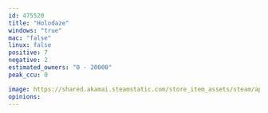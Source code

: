 ```yaml
---
id: 475520
title: "Holodaze"
windows: "true"
mac: "false"
linux: false
positive: 7
negative: 2
estimated_owners: "0 - 20000"
peak_ccu: 0

image: https://shared.akamai.steamstatic.com/store_item_assets/steam/apps/475520/header.jpg?t=1463817139
opinions:
---
```

